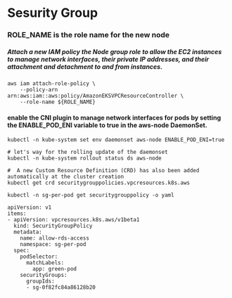 # Sesurity Group 

### ROLE_NAME is the role name for the new node
##### Attach a new IAM policy the Node group role to allow the EC2 instances to manage network interfaces, their private IP addresses, and their attachment and detachment to and from instances.  
```
aws iam attach-role-policy \
    --policy-arn arn:aws:iam::aws:policy/AmazonEKSVPCResourceController \
    --role-name ${ROLE_NAME}
```
#### enable the CNI plugin to manage network interfaces for pods by setting the ENABLE_POD_ENI variable to true in the aws-node DaemonSet.  
```
kubectl -n kube-system set env daemonset aws-node ENABLE_POD_ENI=true

# let's way for the rolling update of the daemonset
kubectl -n kube-system rollout status ds aws-node

#  A new Custom Resource Definition (CRD) has also been added automatically at the cluster creation  
kubectl get crd securitygrouppolicies.vpcresources.k8s.aws
```
```
kubectl -n sg-per-pod get securitygrouppolicy -o yaml
  
apiVersion: v1
items:
- apiVersion: vpcresources.k8s.aws/v1beta1
  kind: SecurityGroupPolicy
  metadata:
    name: allow-rds-access
    namespace: sg-per-pod
  spec:
    podSelector:
      matchLabels:
        app: green-pod
    securityGroups:
      groupIds:
      - sg-0f82fc84a86128b20
```      
